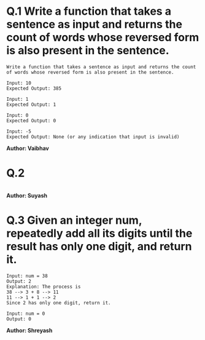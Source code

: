 # Q.1 Write a function that takes a sentence as input and returns the count of words whose reversed form is also present in the sentence.
```
Write a function that takes a sentence as input and returns the count of words whose reversed form is also present in the sentence.

Input: 10
Expected Output: 385

Input: 1
Expected Output: 1

Input: 0
Expected Output: 0

Input: -5
Expected Output: None (or any indication that input is invalid)
```
**Author: Vaibhav**

# Q.2 

```

```
**Author: Suyash**

# Q.3 Given an integer num, repeatedly add all its digits until the result has only one digit, and return it.

```
Input: num = 38
Output: 2
Explanation: The process is
38 --> 3 + 8 --> 11
11 --> 1 + 1 --> 2 
Since 2 has only one digit, return it.

Input: num = 0
Output: 0
```
**Author: Shreyash**

